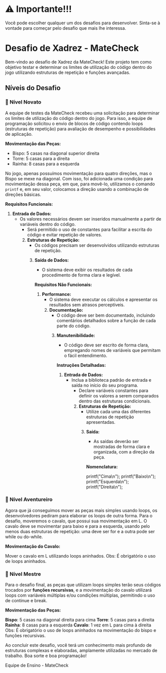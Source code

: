 # ⚠️ Importante!!!
Você pode escolher qualquer um dos desafios para desenvolver. Sinta-se à vontade para começar pelo desafio que mais lhe interessa.

# Desafio de Xadrez - MateCheck

Bem-vindo ao desafio de Xadrez da MateCheck! Este projeto tem como objetivo testar e determinar os limites de utilização do código dentro do jogo utilizando estruturas de repetição e funções avançadas.

## Níveis do Desafio

### 🏅 Nível Novato

A equipe de testes da MateCheck recebeu uma solicitação para determinar os limites de utilização do código dentro do jogo. Para isso, a equipe de programação solicitou o envio de blocos de código contendo loops (estruturas de repetição) para avaliação de desempenho e possibilidades de aplicação.

**Movimentação das Peças:**
- Bispo: 5 casas na diagonal superior direita
- Torre: 5 casas para a direita
- Rainha: 8 casas para a esquerda

No jogo, apenas possuímos movimentação para quatro direções, mas o Bispo se mexe na diagonal. Com isso, foi adicionada uma condição para movimentação dessa peça, em que, para movê-lo, utilizamos o comando `printf` e, em seu valor, colocamos a direção usando a combinação de direções básicas. 

**Requisitos Funcionais:**
1. **Entrada de Dados:**
   - Os valores necessários devem ser inseridos manualmente a partir de variáveis dentro do código.
      - Será permitido o uso de constantes para facilitar a escrita do código e evitar repetição de valores.
      2. **Estruturas de Repetição:**
         - Os códigos precisam ser desenvolvidos utilizando estruturas de repetição.
         3. **Saída de Dados:**
            - O sistema deve exibir os resultados de cada procedimento de forma clara e legível.

            **Requisitos Não Funcionais:**
            1. **Performance:**
               - O sistema deve executar os cálculos e apresentar os resultados sem atrasos perceptíveis.
               2. **Documentação:**
                  - O código deve ser bem documentado, incluindo comentários detalhados sobre a função de cada parte do código.
                  3. **Manutenibilidade:**
                     - O código deve ser escrito de forma clara, empregando nomes de variáveis que permitam o fácil entendimento.

                     **Instruções Detalhadas:**
                     1. **Entrada de Dados:**
                        - Inclua a biblioteca padrão de entrada e saída no início do seu programa.
                           - Declare variáveis constantes para definir os valores a serem comparados dentro das estruturas condicionais.
                           2. **Estruturas de Repetição:**
                              - Utilize cada uma das diferentes estruturas de repetição apresentadas.
                              3. **Saída:**
                                 - As saídas deverão ser mostradas de forma clara e organizada, com a direção da peça.

                                 **Nomenclatura:**

                                 printf("Cima\n");
                                 printf("Baixo\n");
                                 printf("Esquerda\n");
                                 printf("Direita\n");
                                 
### 🏅 Nível Aventureiro
Agora que já conseguimos mover as peças mais simples usando loops, os desenvolvedores pediram para elaborar os loops de outra forma. Para o desafio, moveremos o cavalo, que possui sua movimentação em L. O cavalo deve se movimentar para baixo e para a esquerda, usando pelo menos duas estruturas de repetição: uma deve ser for e a outra pode ser while ou do-while.

**Movimentação do Cavalo:**

Mover o cavalo em L utilizando loops aninhados.
Obs: É obrigatório o uso de loops aninhados.

### 🥇 Nível Mestre
Para o desafio final, as peças que utilizam loops simples terão seus códigos trocados por **funções recursivas**, e a movimentação do cavalo utilizará loops com variáveis múltiplas e/ou condições múltiplas, permitindo o uso de continue e break.

**Movimentação das Peças:**

**Bispo**: 5 casas na diagonal direita para cima
**Torre**: 5 casas para a direita
**Rainha**: 8 casas para a esquerda
**Cavalo**: 1 vez em L para cima à direita
Obs: É obrigatório o uso de loops aninhados na movimentação do bispo e funções recursivas.

Ao concluir este desafio, você terá um conhecimento mais profundo de estruturas complexas e elaboradas, amplamente utilizadas no mercado de trabalho. Boa sorte e boa programação!

Equipe de Ensino - MateCheck
